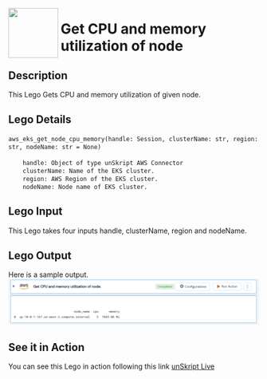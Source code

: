 [<img align="left" src="https://unskript.com/assets/favicon.png" width="100" height="100" style="padding-right: 5px">](https://unskript.com/assets/favicon.png) 
<h1>Get CPU and memory utilization of node </h1>

## Description
This Lego Gets CPU and memory utilization of given node.


## Lego Details

    aws_eks_get_node_cpu_memory(handle: Session, clusterName: str, region: str, nodeName: str = None)

        handle: Object of type unSkript AWS Connector
        clusterName: Name of the EKS cluster.
        region: AWS Region of the EKS cluster. 
        nodeName: Node name of EKS cluster.

## Lego Input
This Lego takes four inputs handle, clusterName, region and nodeName.

## Lego Output
Here is a sample output.
<img src="./1.png">


## See it in Action

You can see this Lego in action following this link [unSkript Live](https://us.app.unskript.io)